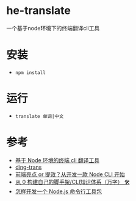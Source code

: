 # he-translate
一个基于node环境下的终端翻译cli工具
# 安装
* ```npm install```
# 运行
* ```translate 单词|中文```
# 参考
* [基于 Node 环境的终端 cli 翻译工具](https://mp.weixin.qq.com/s/Ncxuvuf8s0PEgAJFHhecOg)
* [ding-trans](https://github.com/wangrongding/ding-trans)
* [前端亮点 or 提效？从开发一款 Node CLI 开始](https://juejin.cn/post/7178666619135066170)
* [从 0 构建自己的脚手架/CLI知识体系（万字） 🛠](https://juejin.cn/post/6966119324478079007)
* [怎样开发一个 Node.js 命令行工具包](https://mp.weixin.qq.com/s/xoYQeUhNSxXhAc3_l9xRJA)

